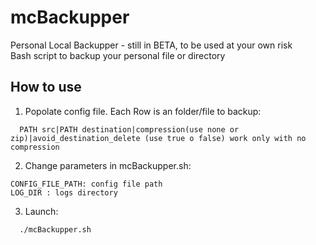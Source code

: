 # mcBackupper
Personal Local Backupper - still in BETA, to be used at your own risk \
Bash script to backup your personal file or directory
## How to use
1) Popolate config file. Each Row is an folder/file to backup:
```
  PATH src|PATH destination|compression(use none or zip)|avoid_destination_delete (use true o false) work only with no compression
```
2) Change parameters in mcBackupper.sh:
```
CONFIG_FILE_PATH: config file path
LOG_DIR : logs directory
```

3) Launch:
```
  ./mcBackupper.sh
```
